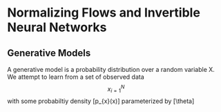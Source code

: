 # Normalizing Flows and Invertible Neural Networks

## Generative Models

A generative model is a probability distribution over a random variable X. We attempt to learn from a set of observed data $${x}_{i = 1}^{N}$$ with some probabiltiy density \[p_{x}(x)\] parameterized by \[\theta\]
